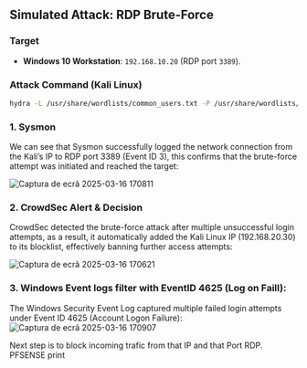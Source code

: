 ## Simulated Attack: RDP Brute-Force  

### Target  
- **Windows 10 Workstation**: `192.168.10.20` (RDP port `3389`).  

### Attack Command (Kali Linux)  
```bash
hydra -L /usr/share/wordlists/common_users.txt -P /usr/share/wordlists/rockyou.txt rdp://192.168.10.20
```
### 1. Sysmon
We can see that Sysmon successfully logged the network connection from the Kali’s IP to RDP port 3389 (Event ID 3), this confirms that the brute-force attempt was initiated and reached the target:

![Captura de ecrã 2025-03-16 170811](https://github.com/user-attachments/assets/b3433d01-1a6b-40d9-bdc2-a0232ee1146f)



### 2. CrowdSec Alert & Decision
CrowdSec detected the brute-force attack after multiple unsuccessful login attempts, as a result, it automatically added the Kali Linux IP (192.168.20.30) to its blocklist, effectively banning further access attempts:

![Captura de ecrã 2025-03-16 170621](https://github.com/user-attachments/assets/a6a29df1-e8e1-41ff-9393-c54e4d616f73)


### 3. Windows Event logs filter with EventID 4625 (Log on Faill): 
The Windows Security Event Log captured multiple failed login attempts under Event ID 4625 (Account Logon Failure):
![Captura de ecrã 2025-03-16 170907](https://github.com/user-attachments/assets/b6bf6a89-b0b6-4a23-aae6-fb7c26cd6c51)


Next step is to block incoming trafic from that IP and that Port RDP.
PFSENSE print

